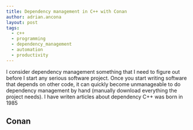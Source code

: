 ```yaml
---
title: Dependency management in C++ with Conan
author: adrian.ancona
layout: post
tags:
  - c++
  - programming
  - dependency_management
  - automation
  - productivity
---
```


I consider dependency management something that I need to figure out before I start any serious software project. Once you start writing software that depends on other code, it can quickly become unmanageable to do dependency management by hand (manually download everything the project needs).
I have writen articles about dependency 
C++ was born in 1985

## Conan
